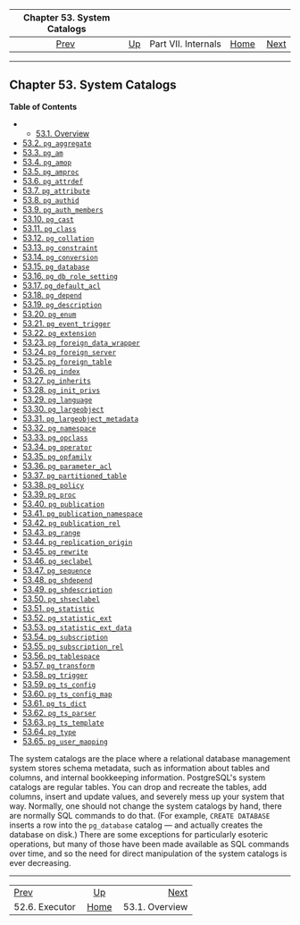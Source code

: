 <!--?xml version="1.0" encoding="UTF-8" standalone="no"?-->

|       Chapter 53. System Catalogs       |                                            |                     |                                                       |                                                  |
| :-------------------------------------: | :----------------------------------------- | :-----------------: | ----------------------------------------------------: | -----------------------------------------------: |
| [Prev](executor.html "52.6. Executor")  | [Up](internals.html "Part VII. Internals") | Part VII. Internals | [Home](index.html "PostgreSQL 17devel Documentation") |  [Next](catalogs-overview.html "53.1. Overview") |

***

## Chapter 53. System Catalogs

**Table of Contents**

  * *   [53.1. Overview](catalogs-overview.html)
* [53.2. `pg_aggregate`](catalog-pg-aggregate.html)
* [53.3. `pg_am`](catalog-pg-am.html)
* [53.4. `pg_amop`](catalog-pg-amop.html)
* [53.5. `pg_amproc`](catalog-pg-amproc.html)
* [53.6. `pg_attrdef`](catalog-pg-attrdef.html)
* [53.7. `pg_attribute`](catalog-pg-attribute.html)
* [53.8. `pg_authid`](catalog-pg-authid.html)
* [53.9. `pg_auth_members`](catalog-pg-auth-members.html)
* [53.10. `pg_cast`](catalog-pg-cast.html)
* [53.11. `pg_class`](catalog-pg-class.html)
* [53.12. `pg_collation`](catalog-pg-collation.html)
* [53.13. `pg_constraint`](catalog-pg-constraint.html)
* [53.14. `pg_conversion`](catalog-pg-conversion.html)
* [53.15. `pg_database`](catalog-pg-database.html)
* [53.16. `pg_db_role_setting`](catalog-pg-db-role-setting.html)
* [53.17. `pg_default_acl`](catalog-pg-default-acl.html)
* [53.18. `pg_depend`](catalog-pg-depend.html)
* [53.19. `pg_description`](catalog-pg-description.html)
* [53.20. `pg_enum`](catalog-pg-enum.html)
* [53.21. `pg_event_trigger`](catalog-pg-event-trigger.html)
* [53.22. `pg_extension`](catalog-pg-extension.html)
* [53.23. `pg_foreign_data_wrapper`](catalog-pg-foreign-data-wrapper.html)
* [53.24. `pg_foreign_server`](catalog-pg-foreign-server.html)
* [53.25. `pg_foreign_table`](catalog-pg-foreign-table.html)
* [53.26. `pg_index`](catalog-pg-index.html)
* [53.27. `pg_inherits`](catalog-pg-inherits.html)
* [53.28. `pg_init_privs`](catalog-pg-init-privs.html)
* [53.29. `pg_language`](catalog-pg-language.html)
* [53.30. `pg_largeobject`](catalog-pg-largeobject.html)
* [53.31. `pg_largeobject_metadata`](catalog-pg-largeobject-metadata.html)
* [53.32. `pg_namespace`](catalog-pg-namespace.html)
* [53.33. `pg_opclass`](catalog-pg-opclass.html)
* [53.34. `pg_operator`](catalog-pg-operator.html)
* [53.35. `pg_opfamily`](catalog-pg-opfamily.html)
* [53.36. `pg_parameter_acl`](catalog-pg-parameter-acl.html)
* [53.37. `pg_partitioned_table`](catalog-pg-partitioned-table.html)
* [53.38. `pg_policy`](catalog-pg-policy.html)
* [53.39. `pg_proc`](catalog-pg-proc.html)
* [53.40. `pg_publication`](catalog-pg-publication.html)
* [53.41. `pg_publication_namespace`](catalog-pg-publication-namespace.html)
* [53.42. `pg_publication_rel`](catalog-pg-publication-rel.html)
* [53.43. `pg_range`](catalog-pg-range.html)
* [53.44. `pg_replication_origin`](catalog-pg-replication-origin.html)
* [53.45. `pg_rewrite`](catalog-pg-rewrite.html)
* [53.46. `pg_seclabel`](catalog-pg-seclabel.html)
* [53.47. `pg_sequence`](catalog-pg-sequence.html)
* [53.48. `pg_shdepend`](catalog-pg-shdepend.html)
* [53.49. `pg_shdescription`](catalog-pg-shdescription.html)
* [53.50. `pg_shseclabel`](catalog-pg-shseclabel.html)
* [53.51. `pg_statistic`](catalog-pg-statistic.html)
* [53.52. `pg_statistic_ext`](catalog-pg-statistic-ext.html)
* [53.53. `pg_statistic_ext_data`](catalog-pg-statistic-ext-data.html)
* [53.54. `pg_subscription`](catalog-pg-subscription.html)
* [53.55. `pg_subscription_rel`](catalog-pg-subscription-rel.html)
* [53.56. `pg_tablespace`](catalog-pg-tablespace.html)
* [53.57. `pg_transform`](catalog-pg-transform.html)
* [53.58. `pg_trigger`](catalog-pg-trigger.html)
* [53.59. `pg_ts_config`](catalog-pg-ts-config.html)
* [53.60. `pg_ts_config_map`](catalog-pg-ts-config-map.html)
* [53.61. `pg_ts_dict`](catalog-pg-ts-dict.html)
* [53.62. `pg_ts_parser`](catalog-pg-ts-parser.html)
* [53.63. `pg_ts_template`](catalog-pg-ts-template.html)
* [53.64. `pg_type`](catalog-pg-type.html)
* [53.65. `pg_user_mapping`](catalog-pg-user-mapping.html)

The system catalogs are the place where a relational database management system stores schema metadata, such as information about tables and columns, and internal bookkeeping information. PostgreSQL's system catalogs are regular tables. You can drop and recreate the tables, add columns, insert and update values, and severely mess up your system that way. Normally, one should not change the system catalogs by hand, there are normally SQL commands to do that. (For example, `CREATE DATABASE` inserts a row into the `pg_database` catalog — and actually creates the database on disk.) There are some exceptions for particularly esoteric operations, but many of those have been made available as SQL commands over time, and so the need for direct manipulation of the system catalogs is ever decreasing.

***

|                                         |                                                       |                                                  |
| :-------------------------------------- | :---------------------------------------------------: | -----------------------------------------------: |
| [Prev](executor.html "52.6. Executor")  |       [Up](internals.html "Part VII. Internals")      |  [Next](catalogs-overview.html "53.1. Overview") |
| 52.6. Executor                          | [Home](index.html "PostgreSQL 17devel Documentation") |                                   53.1. Overview |
